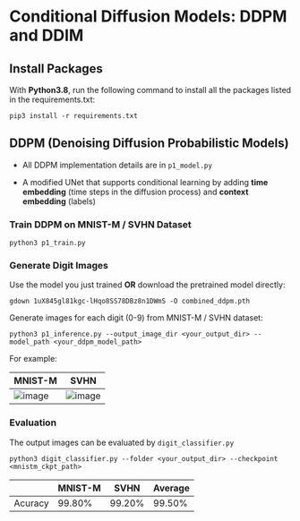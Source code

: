 
# Conditional Diffusion Models: DDPM and DDIM

## Install Packages
With **Python3.8**, run the following command to install all the packages listed in the requirements.txt:

    pip3 install -r requirements.txt


## DDPM (Denoising Diffusion Probabilistic Models)

+ All DDPM implementation details are in ```p1_model.py```
    
+ A modified UNet that supports conditional learning by adding **time embedding** (time steps in the diffusion process) and **context embedding** (labels)

### Train DDPM on MNIST-M / SVHN Dataset

    python3 p1_train.py

### Generate Digit Images

Use the model you just trained **OR** download the pretrained model directly:

    gdown 1uX845gl81kgc-lHqo8SS78DBz8n1DWmS -O combined_ddpm.pth

Generate images for each digit (0-9) from MNIST-M / SVHN dataset:

    python3 p1_inference.py --output_image_dir <your_output_dir> --model_path <your_ddpm_model_path>

For example:

| MNIST-M | SVHN | 
| -------- | -------- |
| ![image](https://github.com/user-attachments/assets/b85d71a9-b650-4d5a-ac5b-bfba37b00f18) | ![image](https://github.com/user-attachments/assets/9798dff2-1e7a-4143-aeac-8fd8e5b7059f) |


### Evaluation

The output images can be evaluated by ```digit_classifier.py```

    python3 digit_classifier.py --folder <your_output_dir> --checkpoint <mnistm_ckpt_path>

|  | MNIST-M | SVHN | Average |
| -----| -------- | -------- | --- | 
| Acuracy |  99.80%  | 99.20%     | 99.50% |
